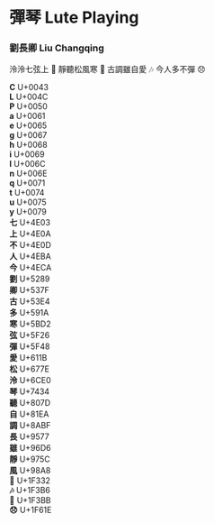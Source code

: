# 彈琴   Lute Playing
### 劉長卿 Liu Changqing

泠泠七弦上 🎻
靜聽松風寒 🌲
古調雖自愛 🎶
今人多不彈 😞

**C** U+0043  
**L** U+004C  
**P** U+0050  
**a** U+0061  
**e** U+0065  
**g** U+0067  
**h** U+0068  
**i** U+0069  
**l** U+006C  
**n** U+006E  
**q** U+0071  
**t** U+0074  
**u** U+0075  
**y** U+0079  
**七** U+4E03  
**上** U+4E0A  
**不** U+4E0D  
**人** U+4EBA  
**今** U+4ECA  
**劉** U+5289  
**卿** U+537F  
**古** U+53E4  
**多** U+591A  
**寒** U+5BD2  
**弦** U+5F26  
**彈** U+5F48  
**愛** U+611B  
**松** U+677E  
**泠** U+6CE0  
**琴** U+7434  
**聽** U+807D  
**自** U+81EA  
**調** U+8ABF  
**長** U+9577  
**雖** U+96D6  
**靜** U+975C  
**風** U+98A8  
**🌲** U+1F332  
**🎶** U+1F3B6  
**🎻** U+1F3BB  
**😞** U+1F61E  
